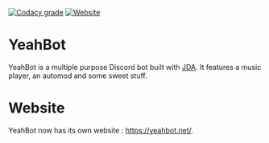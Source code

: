 [![Codacy grade](https://img.shields.io/codacy/grade/666c4d8750df410499a09a9d741567b8.svg?logo=codacy)](https://app.codacy.com/project/SlamaFR/YeahBot/dashboard)
[![Website](https://img.shields.io/website/https/yeahbot.net.svg?down_color=red&down_message=Offline&up_color=brightgreen&up_message=Online)](https://yeahbot.net)

# YeahBot

YeahBot is a multiple purpose Discord bot built with [JDA](https://github.com/DV8FromTheWorld/JDA). 
It features a music player, an automod and some sweet stuff.

# Website
YeahBot now has its own website : https://yeahbot.net/.

